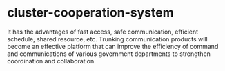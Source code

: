 # cluster-cooperation-system
It has the advantages of fast access, safe communication, efficient schedule, shared resource, etc. Trunking communication products will become an effective platform that can improve the efficiency of command and communications of various government departments to strengthen coordination and collaboration.
